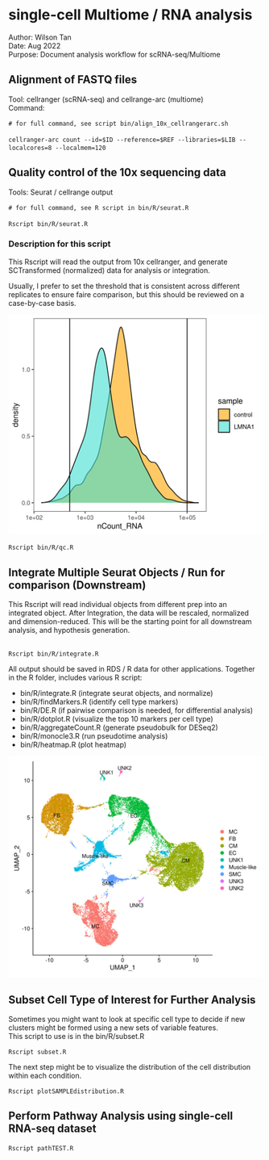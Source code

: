 # single-cell Multiome / RNA analysis  
Author: Wilson Tan  
Date: Aug 2022  
Purpose: Document analysis workflow for scRNA-seq/Multiome  

  
## Alignment of FASTQ files  
Tool: cellranger (scRNA-seq) and cellrange-arc (multiome)  
Command:  
```
# for full command, see script bin/align_10x_cellrangerarc.sh

cellranger-arc count --id=$ID --reference=$REF --libraries=$LIB --localcores=8 --localmem=120

```  

  
## Quality control of the 10x sequencing data  
Tools: Seurat / cellrange output  
```
# for full command, see R script in bin/R/seurat.R

Rscript bin/R/seurat.R  

```  

### Description for this script  
This Rscript will read the output from 10x cellranger, and generate SCTransformed (normalized) data for analysis or integration.  

Usually, I prefer to set the threshold that is consistent across different replicates to ensure faire comparison, but this should be reviewed on a case-by-case basis.  

  
![Example QC of scRNA data](/images/QC.png)  
  
```  
Rscript bin/R/qc.R
```  
  
  
## Integrate Multiple Seurat Objects / Run for comparison (Downstream)  
This Rscript will read individual objects from different prep into an integrated object. After Integration, the data will be rescaled, normalized and dimension-reduced. This will be the starting point for all downstream analysis, and hypothesis generation.  

```  

Rscript bin/R/integrate.R

```  
  
All output should be saved in RDS / R data for other applications. Together in the R folder, includes various R script:  
- bin/R/integrate.R (integrate seurat objects, and normalize)  
- bin/R/findMarkers.R (identify cell type markers)  
- bin/R/DE.R (if pairwise comparison is needed, for differential analysis)  
- bin/R/dotplot.R (visualize the top 10 markers per cell type)  
- bin/R/aggregateCount.R (generate pseudobulk for DESeq2)  
- bin/R/monocle3.R (run pseudotime analysis)  
- bin/R/heatmap.R (plot heatmap)  
  
![Example QC of scRNA data](/images/UMAP.png)  



## Subset Cell Type of Interest for Further Analysis  
Sometimes you might want to look at specific cell type to decide if new clusters might be formed using a new sets of variable features.  
This script to use is in the bin/R/subset.R  
```  
Rscript subset.R
```    

The next step might be to visualize the distribution of the cell distribution within each condition.  
```
Rscript plotSAMPLEdistribution.R
```  
  
## Perform Pathway Analysis using single-cell RNA-seq dataset  
```  
Rscript pathTEST.R
```  
  

